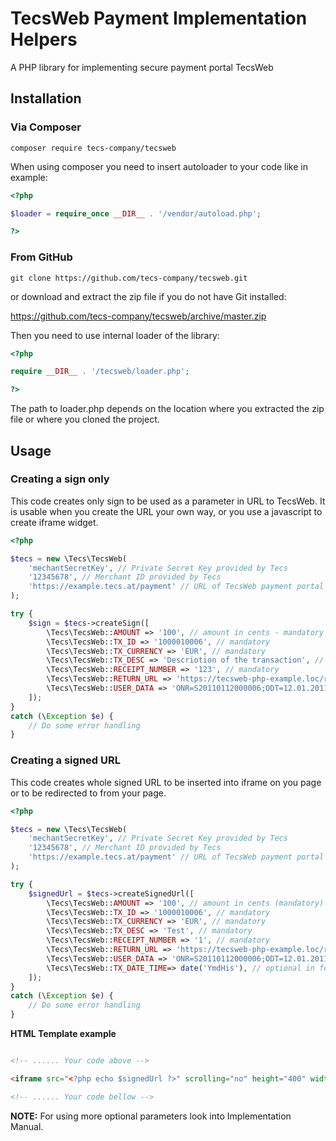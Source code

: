 # TecsWeb Payment Implementation Helpers

A PHP library for implementing secure payment portal TecsWeb

## Installation

### Via Composer

```
composer require tecs-company/tecsweb
```

When using composer you need to insert autoloader to your code like in example:

```php
<?php

$loader = require_once __DIR__ . '/vendor/autoload.php';

?>
```

### From GitHub

```
git clone https://github.com/tecs-company/tecsweb.git
```

or download and extract the zip file if you do not have Git installed:

https://github.com/tecs-company/tecsweb/archive/master.zip

Then you need to use internal loader of the library:

```php
<?php 

require __DIR__ . '/tecsweb/loader.php';

?>
```

The path to loader.php depends on the location where you extracted the zip file or where you cloned the project.


## Usage


### Creating a sign only

This code creates only sign to be used as a parameter in URL to TecsWeb. It is usable when you create the URL your own way, or you use a javascript to create iframe widget. 

```php
<?php

$tecs = new \Tecs\TecsWeb(
    'mechantSecretKey', // Private Secret Key provided by Tecs
    '12345678', // Merchant ID provided by Tecs
    'https://example.tecs.at/payment' // URL of TecsWeb payment portal provided by Tecs
);

try {
    $sign = $tecs->createSign([
        \Tecs\TecsWeb::AMOUNT => '100', // amount in cents - mandatory
        \Tecs\TecsWeb::TX_ID => '1000010006', // mandatory
        \Tecs\TecsWeb::TX_CURRENCY => 'EUR', // mandatory
        \Tecs\TecsWeb::TX_DESC => 'Descriotion of the transaction', // mandatory
        \Tecs\TecsWeb::RECEIPT_NUMBER => '123', // mandatory
        \Tecs\TecsWeb::RETURN_URL => 'https://tecsweb-php-example.loc/return.php', // mandatory
        \Tecs\TecsWeb::USER_DATA => 'ONR=S20110112000006;ODT=12.01.2011;IAM=1000;NRI=3;IDY=30;', // optional
    ]);
}
catch (\Exception $e) {
    // Do some error handling
}

```

### Creating a signed URL

This code creates whole signed URL to be inserted into iframe on you page or to be redirected to from your page.

```php
<?php

$tecs = new \Tecs\TecsWeb(
    'mechantSecretKey', // Private Secret Key provided by Tecs
    '12345678', // Merchant ID provided by Tecs
    'https://example.tecs.at/payment' // URL of TecsWeb payment portal privided by Tecs
);

try {
    $signedUrl = $tecs->createSignedUrl([
        \Tecs\TecsWeb::AMOUNT => '100', // amount in cents (mandatory)
        \Tecs\TecsWeb::TX_ID => '1000010006', // mandatory
        \Tecs\TecsWeb::TX_CURRENCY => 'EUR', // mandatory
        \Tecs\TecsWeb::TX_DESC => 'Test', // mandatory
        \Tecs\TecsWeb::RECEIPT_NUMBER => '1', // mandatory
        \Tecs\TecsWeb::RETURN_URL => 'https://tecsweb-php-example.loc/return.php', // mandatory
        \Tecs\TecsWeb::USER_DATA => 'ONR=S20110112000006;ODT=12.01.2011;IAM=1000;NRI=3;IDY=30;', // optional
        \Tecs\TecsWeb::TX_DATE_TIME=> date('YmdHis'), // optional in format YYYYMMDDHHMMSS
    ]);
}
catch (\Exception $e) {
    // Do some error handling
}

```

**HTML Template example**

```html

<!-- ...... Your code above -->

<iframe src="<?php echo $signedUrl ?>" scrolling="no" height="400" width="400"></iframe>

<!-- ...... Your code bellow -->

```

**NOTE:** For using more optional parameters look into Implementation Manual.

